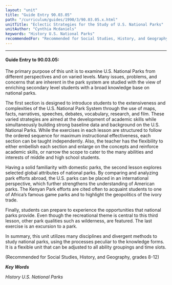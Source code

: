 ```yaml
---
layout: "unit"
title: "Guide Entry 90.03.05"
path: "/curriculum/guides/1990/3/90.03.05.x.html"
unitTitle: "Eclectic Strategies for the Study of U.S. National Parks"
unitAuthor: "Cynthia Mcdaniels"
keywords: "History U.S. National Parks"
recommendedFor: "Recommended for Social Studies, History, and Geography, grades 8-12"
---
```

<body>
<hr/>
 <h4>
  Guide Entry to 90.03.05:
 </h4>
 The primary purpose of this unit is to examine U.S. National Parks from different perspectives and on varied levels. Many issues, problems, and concerns that are inherent in the park system are studied with the view of enriching secondary level students with a broad knowledge base on national parks.
 <p>
  The first section is designed to introduce students to the extensiveness and complexities of the U.S. National Park System through the use of maps, facts, narratives, speeches, debates, vocabulary, research, and film. These varied strategies are aimed at the development of academic skills while simultaneously building strong baseline data and background on the U.S. National Parks. While the exercises in each lesson are structured to follow the ordered sequence for maximum instructional effectiveness, each section can be taught independently. Also, the teacher has the flexibility to either embellish each section and enlarge on the concepts and reinforce academic skills, or narrow the scope to cater to the many abilities and interests of middle and high school students.
 </p>
 <p>
  Having a solid familiarity with domestic parks, the second lesson explores selected global attributes of national parks. By comparing and analyzing park efforts abroad, the U.S. parks can be placed in an international perspective, which further strengthens the understanding of American parks. The Kenyan Park efforts are cited often to acquaint students to one of Africa’s famous game parks and to highlight the geopolitics of the ivory trade.
 </p>
 <p>
  Finally, students can prepare to experience the opportunities that national parks provide. Even though the recreational theme is central to this third lesson, other park qualities such as wilderness, are featured. The last exercise is an excursion to a park.
 </p>
 <p>
  In summary, this unit utilizes many disciplines and divergent methods to study national parks, using the processes peculiar to the knowledge forms. It is a flexible unit that can be adjusted to all ability groupings and time slots.
 </p>
 <p>
  (Recommended for Social Studies, History, and Geography, grades 8-12)
 </p>
<p>
  <b>
   <i>
    Key Words
   </i>
  </b>
  <br/>
 </p>
 <p>
  <i>
   History U.S. National Parks
  </i>
 </p>

</body>